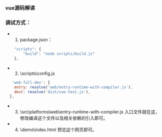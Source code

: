 ### vue源码解读

### 调试方式：

+ 1. package.json：
```Javascript
    "scripts": {
        "build": "node scripts/build.js"
    },
```

+ 2. \scripts\config.js
```Javascript
   'web-full-dev': {
    entry: resolve('web/entry-runtime-with-compiler.js'),
    dest: resolve('dist/vue-test.js'),
  },
```

+ 3. \src\platforms\web\entry-runtime-with-compiler.js
入口文件就在这，修改编译这个文件以及相关依赖的引入即可。

+ 4. \demo\index.html 
预览这个网页即可。